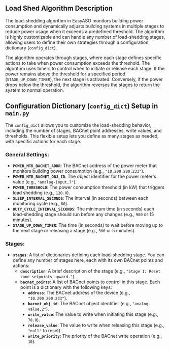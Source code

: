 ## Load Shed Algorithm Description

The load-shedding algorithm in EasyASO monitors building power consumption and dynamically adjusts building systems in multiple stages to reduce power usage when it exceeds a predefined threshold. The algorithm is highly customizable and can handle any number of load-shedding stages, allowing users to define their own strategies through a configuration dictionary (`config_dict`).

The algorithm operates through stages, where each stage defines specific actions to take when power consumption exceeds the threshold. The algorithm uses timers to control when to initiate or release each stage. If the power remains above the threshold for a specified period (`STAGE_UP_DOWN_TIMER`), the next stage is activated. Conversely, if the power drops below the threshold, the algorithm reverses the stages to return the system to normal operation.

## Configuration Dictionary (`config_dict`) Setup in `main.py`

The `config_dict` allows you to customize the load-shedding behavior, including the number of stages, BACnet point addresses, write values, and thresholds. This flexible setup lets you define as many stages as needed, with specific actions for each stage.

### General Settings:

- **`POWER_MTR_BACNET_ADDR`**: The BACnet address of the power meter that monitors building power consumption (e.g., `"10.200.200.233"`).
- **`POWER_MTR_BACNET_OBJ_ID`**: The object identifier for the power meter's value (e.g., `"analog-input,7"`).
- **`POWER_THRESHOLD`**: The power consumption threshold (in kW) that triggers load shedding (e.g., `120.0`).
- **`SLEEP_INTERVAL_SECONDS`**: The interval (in seconds) between each monitoring cycle (e.g., `60`).
- **`DUTY_CYCLE_INTERVAL_SECONDS`**: The minimum time (in seconds) each load-shedding stage should run before any changes (e.g., `900` or 15 minutes).
- **`STAGE_UP_DOWN_TIMER`**: The time (in seconds) to wait before moving up to the next stage or releasing a stage (e.g., `300` or 5 minutes).

### Stages:

- **`stages`**: A list of dictionaries defining each load-shedding stage. You can define any number of stages here, each with its own BACnet points and actions:
  - **`description`**: A brief description of the stage (e.g., `"Stage 1: Reset zone setpoints upward."`).
  - **`bacnet_points`**: A list of BACnet points to control in this stage. Each point is a dictionary with the following keys:
    - **`address`**: The BACnet address of the device (e.g., `"10.200.200.233"`).
    - **`bacnet_obj_id`**: The BACnet object identifier (e.g., `"analog-value,2"`).
    - **`write_value`**: The value to write when initiating this stage (e.g., `78.0`).
    - **`release_value`**: The value to write when releasing this stage (e.g., `"null"` to reset).
    - **`write_priority`**: The priority of the BACnet write operation (e.g., `10`).

